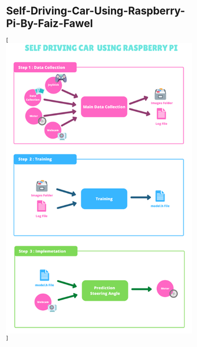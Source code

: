 # Self-Driving-Car-Using-Raspberry-Pi-By-Faiz-Fawel

[![Watch Video](https://github.com/CrzyF/Autonomous_Driver/blob/main/Other/Project%20Overview.png)]

